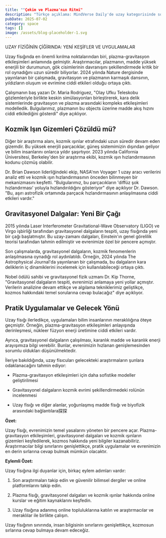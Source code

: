```yaml
---
title: ""Çekim ve Plazma'nın Ritmi"
description: "Türkçe açıklama: MindVerse Daily'de uzay kategorisinde son keşifler ve içgörüler keşfedin."
pubDate: 2025-07-02
category: space
tags: []
image: /assets/blog-placeholder-1.svg
---
```


UZAY FİZİĞİNİN ÇİĞİRINDA: YENİ KEŞİFLER VE UYGULAMALAR

Uzay físığında en önemli kırılma noktalarından biri, plazma-gravitasyon etkileşimleri anlamında gelmiştir. Araştırmacılar, plazmanın, madde yüksek enerjili bir durumunun, gök cisimlerinin davranışını şekillendirmede kritik bir rol oynadığını uzun süredir biliyorlar. 2024 yılında Nature dergisinde yayınlanan bir çalışmada, gravitasyon ve plazmanın karmaşık dansının, yıldızların oluşum ve evrimine ciddi etkileri olduğu ortaya çıktı.

Çalışmanın baş yazarı Dr. Maria Rodriguez, "Olay Ufku Teleskobu gözlemleriyle birlikte keskin simülasyonları birleştirerek, kara delik sistemlerinde gravitasyon ve plazma arasındaki kompleks etkileşimleri modelledik. Bulgularımız, plazmanın bu objects üzerine madde akış hızını ciddi etkilediğini gösterdi" diye açıklıyor.

## **Kozmik Işın Gizemleri Çözüldü mü?**

Diğer bir araştırma alanı, kozmik ışınlar etrafındaki uzun süredir devam eden gizemdir. Bu yüksek enerjili parçacıklar, güneş sistemimizin dışından geliyor ve bilim insanlarını onlarca yıldır şaşırtıyor. 2023 yılında California Üniversitesi, Berkeley'den bir araştırma ekibi, kozmik ışın hızlandırmasının kodunu çözmüş olabilir.

Dr. Brian Dawson liderliğindeki ekip, NASA'nın Voyager 1 uzay aracı verilerini analiz etti ve kozmik ışın hızlandırmasının önceden bilinmeyen bir mekanizmasını keşfetti. "Bulgularımız, bu parçacıkların 'diffüz şok hızlandırması' yoluyla hızlandırıldığını gösteriyor" diye açıklıyor Dr. Dawson. "Bu, aşırı astrofizik ortamında parçacık hızlandırmasının anlaşılmasına ciddi etkileri vardır."

## **Gravitasyonel Dalgalar: Yeni Bir Çağı**

2015 yılında Laser Interferometer Gravitational-Wave Observatory (LIGO) ve Virgo işbirliği tarafından gravitasyonel dalgaların tespiti, uzay físığında yeni bir çağı başlatmıştır. Bu uzay-zamanı dalgaları, Einstein'ın genel görelilik teorisi tarafından tahmin edilmiştir ve evrenimize özel bir pencere açmıştır.

Son çalışmalarda, gravitasyonel dalgaların, kozmik fenomenlerin anlaşılmasına oynadığı rol aydınlatıldı. Örneğin, 2024 yılında The Astrophysical Journal'da yayınlanan bir çalışmada, bu dalgaların kara deliklerin iç dinamiklerini incelemek için kullanılabileceği ortaya çıktı.

Nobel ödülü sahibi ve gravitasyonel fizik uzmanı Dr. Kip Thorne, "Gravitasyonel dalgaların tespiti, evrenimizi anlamaya yeni yollar açmıştır. Verilerin analizine devam ettikçe ve algılama tekniklerimiz geliştikçe, kozmos hakkındaki temel sorularına cevap bulacağız" diye açıklıyor.

## **Pratik Uygulamalar ve Gelecek Yönü**

Uzay físığı ilerledikçe, uygulamaları bilim insanlarının meraklılığına öteye geçmiştir. Örneğin, plazma-gravitasyon etkileşimleri anlayışında derinleşmesi, nükleer füzyon enerji üretimine ciddi etkileri vardır.

Ayrıca, gravitasyonel dalgaların çalışılması, karanlık madde ve karanlık enerji arayışımıza bilgi verebilir. Bunlar, evrenimizin hızlanan genişlemesinden sorumlu oldukları düşünülmektedir.

İleriye bakıldığında, uzay físıcuları gelecekteki araştırmaların şunlara odaklanacağını tahmin ediyor:

* Plazma-gravitasyon etkileşimleri için daha sofistike modeller geliştirilmesi

* Gravitasyonel dalgaların kozmik evrimi şekillendirmedeki rolünün incelenmesi

* Uzay físığı ve diğer alanlar, yoğunlaşmış madde físığı ve biyofizik arasındaki bağlantılara探探

**Özet:**

Uzay físığı, evrenimizin temel yasalarını yöneten bir pencere açar. Plazma-gravitasyon etkileşimleri, gravitasyonel dalgaları ve kozmik ışınların gizemleri keşfedilerek, kozmos hakkında yeni bilgiler kazanabiliriz. Araştırmacılar bilgi sınırlarını genişlettikçe, pratik uygulamalar ve evrenimizin en derin sırlarına cevap bulmak mümkün olacaktır.

**Eylemli Özet:**

Uzay físığına ilgi duyanlar için, birkaç eylem adımları vardır:

1. Son araştırmaları takip edin ve güvenilir bilimsel dergiler ve online platformlarını takip edin.

2. Plazma físığı, gravitasyonel dalgaları ve kozmik ışınlar hakkında online kurslar ve eğitim kaynaklarını keşfedin.

3. Uzay físığına adanmış online topluluklarına katılın ve araştırmacılar ve meraklılar ile birlikte çalışın.

Uzay físığının sınırında, insan bilgisinin sınırlarını genişlettikçe, kozmosun sırlarına cevap bulmaya devam edeceğiz.